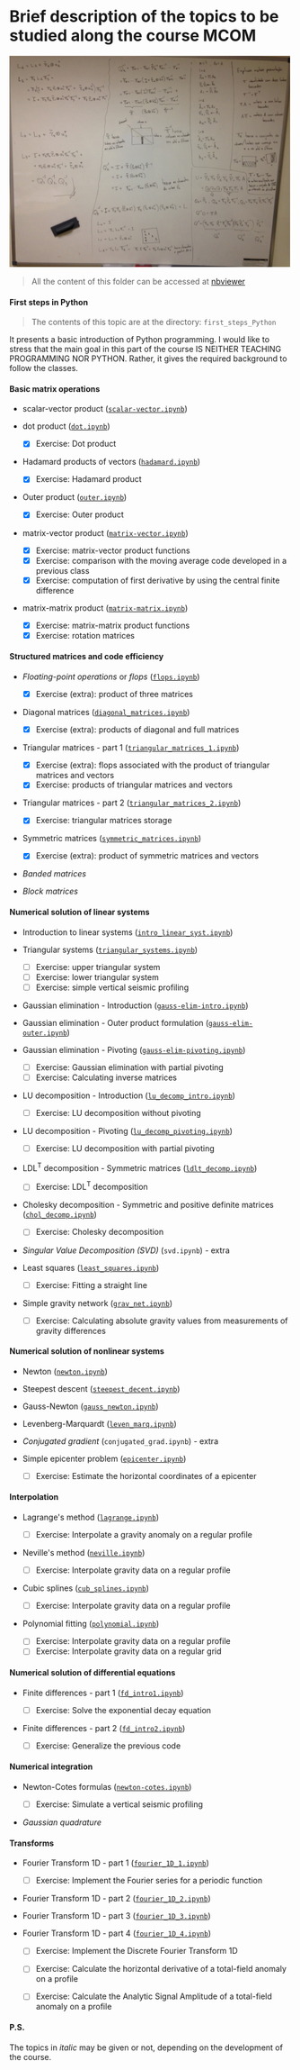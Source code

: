 # Brief description of the topics to be studied along the course MCOM

<img src='LU_decomposition_sketch.JPG' width = 500>

> All the content of this folder can be accessed at [nbviewer](https://nbviewer.jupyter.org/github/birocoles/Disciplina-metodos-computacionais/tree/master/Content/)

#### First steps in Python

> The contents of this topic are at the directory: `first_steps_Python`

It presents a basic introduction of Python programming. 
I would like to stress that the main goal in 
this part of the course IS NEITHER TEACHING PROGRAMMING NOR PYTHON.
Rather, it gives the required background to follow the classes.

#### Basic matrix operations

* scalar-vector product ([`scalar-vector.ipynb`](https://nbviewer.jupyter.org/github/birocoles/Disciplina-metodos-computacionais/blob/master/Content/scalar-vetor.ipynb))

* dot product ([`dot.ipynb`](https://nbviewer.jupyter.org/github/birocoles/Disciplina-metodos-computacionais/blob/master/Content/dot.ipynb))

    - [x] Exercise: Dot product

* Hadamard products of vectors ([`hadamard.ipynb`](https://nbviewer.jupyter.org/github/birocoles/Disciplina-metodos-computacionais/blob/master/Content/hadamard.ipynb))

    - [x] Exercise: Hadamard product

* Outer product ([`outer.ipynb`](https://nbviewer.jupyter.org/github/birocoles/Disciplina-metodos-computacionais/blob/master/Content/outer.ipynb))

    - [x] Exercise: Outer product

* matrix-vector product ([`matrix-vector.ipynb`](https://nbviewer.jupyter.org/github/birocoles/Disciplina-metodos-computacionais/blob/master/Content/matrix-vector.ipynb))

    - [x] Exercise: matrix-vector product functions
    - [x] Exercise: comparison with the moving average code developed in a previous class
    - [x] Exercise: computation of first derivative by using the central finite difference

* matrix-matrix product ([`matrix-matrix.ipynb`](https://nbviewer.jupyter.org/github/birocoles/Disciplina-metodos-computacionais/blob/master/Content/matrix-matrix.ipynb))

    - [x] Exercise: matrix-matrix product functions
    - [x] Exercise: rotation matrices
    
#### Structured matrices and code efficiency

* *Floating-point operations* or *flops* ([`flops.ipynb`](https://nbviewer.jupyter.org/github/birocoles/Disciplina-metodos-computacionais/blob/master/Content/flops.ipynb))

    - [x] Exercise (extra): product of three matrices
    
* Diagonal matrices ([`diagonal_matrices.ipynb`](https://nbviewer.jupyter.org/github/birocoles/Disciplina-metodos-computacionais/blob/master/Content/diagonal_matrices.ipynb))

    - [x] Exercise (extra): products of diagonal and full matrices

* Triangular matrices - part 1 ([`triangular_matrices_1.ipynb`](https://nbviewer.jupyter.org/github/birocoles/Disciplina-metodos-computacionais/blob/master/Content/triangular_matrices_1.ipynb))

    - [x] Exercise (extra): flops associated with the product of triangular matrices and vectors
    - [x] Exercise: products of triangular matrices and vectors

* Triangular matrices - part 2 ([`triangular_matrices_2.ipynb`](https://nbviewer.jupyter.org/github/birocoles/Disciplina-metodos-computacionais/blob/master/Content/triangular_matrices_2.ipynb))

    - [x] Exercise: triangular matrices storage
    
* Symmetric matrices ([`symmetric_matrices.ipynb`](https://nbviewer.jupyter.org/github/birocoles/Disciplina-metodos-computacionais/blob/master/Content/symmetric_matrices.ipynb))

    - [x] Exercise (extra): product of symmetric matrices and vectors
    
* *Banded matrices*

* *Block matrices*

#### Numerical solution of linear systems

* Introduction to linear systems ([`intro_linear_syst.ipynb`](https://nbviewer.jupyter.org/github/birocoles/Disciplina-metodos-computacionais/blob/master/Content/intro_linear_syst.ipynb))

* Triangular systems ([`triangular_systems.ipynb`](https://nbviewer.jupyter.org/github/birocoles/Disciplina-metodos-computacionais/blob/master/Content/triangular_systems.ipynb))

    - [ ] Exercise: upper triangular system
    - [ ] Exercise: lower triangular system
    - [ ] Exercise: simple vertical seismic profiling

* Gaussian elimination - Introduction ([`gauss-elim-intro.ipynb`](https://nbviewer.jupyter.org/github/birocoles/Disciplina-metodos-computacionais/blob/master/Content/gauss-elim-intro.ipynb))

* Gaussian elimination - Outer product formulation ([`gauss-elim-outer.ipynb`](https://nbviewer.jupyter.org/github/birocoles/Disciplina-metodos-computacionais/blob/master/Content/gauss-elim-outer.ipynb))

* Gaussian elimination - Pivoting ([`gauss-elim-pivoting.ipynb`](https://nbviewer.jupyter.org/github/birocoles/Disciplina-metodos-computacionais/blob/master/Content/gauss-elim-pivoting.ipynb))

    - [ ] Exercise: Gaussian elimination with partial pivoting
    - [ ] Exercise: Calculating inverse matrices

* LU decomposition - Introduction ([`lu_decomp_intro.ipynb`](https://nbviewer.jupyter.org/github/birocoles/Disciplina-metodos-computacionais/blob/master/Content/lu_decomp_intro.ipynb))

    - [ ] Exercise: LU decomposition without pivoting

* LU decomposition - Pivoting ([`lu_decomp_pivoting.ipynb`](https://nbviewer.jupyter.org/github/birocoles/Disciplina-metodos-computacionais/blob/master/Content/lu_decomp_pivoting.ipynb))

    - [ ] Exercise: LU decomposition with partial pivoting

* LDL<sup>T</sup> decomposition - Symmetric matrices ([`ldlt_decomp.ipynb`](https://nbviewer.jupyter.org/github/birocoles/Disciplina-metodos-computacionais/blob/master/Content/ldlt_decomp.ipynb))

    - [ ] Exercise: LDL<sup>T</sup> decomposition

* Cholesky decomposition - Symmetric and positive definite matrices ([`chol_decomp.ipynb`](https://nbviewer.jupyter.org/github/birocoles/Disciplina-metodos-computacionais/blob/master/Content/chol_decomp.ipynb))

    - [ ] Exercise: Cholesky decomposition

* *Singular Value Decomposition (SVD)* (`svd.ipynb`) - extra

* Least squares ([`least_squares.ipynb`](https://nbviewer.jupyter.org/github/birocoles/Disciplina-metodos-computacionais/blob/master/Content/least_squares.ipynb))

    - [ ] Exercise: Fitting a straight line

* Simple gravity network ([`grav_net.ipynb`](https://nbviewer.jupyter.org/github/birocoles/Disciplina-metodos-computacionais/blob/master/Content/grav_net.ipynb))

    - [ ] Exercise: Calculating absolute gravity values from measurements of gravity differences

#### Numerical solution of nonlinear systems

* Newton ([`newton.ipynb`](https://nbviewer.jupyter.org/github/birocoles/Disciplina-metodos-computacionais/blob/master/Content/newton.ipynb))

* Steepest descent ([`steepest_decent.ipynb`](https://nbviewer.jupyter.org/github/birocoles/Disciplina-metodos-computacionais/blob/master/Content/steepest_decent.ipynb))

* Gauss-Newton ([`gauss_newton.ipynb`](https://nbviewer.jupyter.org/github/birocoles/Disciplina-metodos-computacionais/blob/master/Content/gauss_newton.ipynb))

* Levenberg-Marquardt ([`leven_marq.ipynb`](https://nbviewer.jupyter.org/github/birocoles/Disciplina-metodos-computacionais/blob/master/Content/leven_marq.ipynb))

* *Conjugated gradient* (`conjugated_grad.ipynb`) - extra

* Simple epicenter problem ([`epicenter.ipynb`](https://nbviewer.jupyter.org/github/birocoles/Disciplina-metodos-computacionais/blob/master/Content/epicenter.ipynb))

    - [ ] Exercise: Estimate the horizontal coordinates of a epicenter

#### Interpolation

* Lagrange's method ([`lagrange.ipynb`](https://nbviewer.jupyter.org/github/birocoles/Disciplina-metodos-computacionais/blob/master/Content/lagrange.ipynb))

    - [ ] Exercise: Interpolate a gravity anomaly on a regular profile

* Neville's method ([`neville.ipynb`](https://nbviewer.jupyter.org/github/birocoles/Disciplina-metodos-computacionais/blob/master/Content/neville.ipynb))

    - [ ] Exercise: Interpolate gravity data on a regular profile
    
* Cubic splines ([`cub_splines.ipynb`](https://nbviewer.jupyter.org/github/birocoles/Disciplina-metodos-computacionais/blob/master/Content/cub_splines.ipynb))

    - [ ] Exercise: Interpolate gravity data on a regular profile

* Polynomial fitting ([`polynomial.ipynb`](https://nbviewer.jupyter.org/github/birocoles/Disciplina-metodos-computacionais/blob/master/Content/polynomial.ipynb))
    - [ ] Exercise: Interpolate gravity data on a regular profile
    - [ ] Exercise: Interpolate gravity data on a regular grid

#### Numerical solution of differential equations

* Finite differences - part 1 ([`fd_intro1.ipynb`](https://nbviewer.jupyter.org/github/birocoles/Disciplina-metodos-computacionais/blob/master/Content/fd_intro1.ipynb))

    - [ ] Exercise: Solve the exponential decay equation
    
* Finite differences - part 2 ([`fd_intro2.ipynb`](https://nbviewer.jupyter.org/github/birocoles/Disciplina-metodos-computacionais/blob/master/Content/fd_intro2.ipynb))

    - [ ] Exercise: Generalize the previous code

#### Numerical integration

* Newton-Cotes formulas ([`newton-cotes.ipynb`](https://nbviewer.jupyter.org/github/birocoles/Disciplina-metodos-computacionais/blob/master/Content/newton-cotes.ipynb))

    - [ ] Exercise: Simulate a vertical seismic profiling

* *Gaussian quadrature*

#### Transforms

* Fourier Transform 1D - part 1 ([`fourier_1D_1.ipynb`](https://nbviewer.jupyter.org/github/birocoles/Disciplina-metodos-computacionais/blob/master/Content/fourier_1D_1.ipynb))

    - [ ] Exercise: Implement the Fourier series for a periodic function
    
* Fourier Transform 1D - part 2 ([`fourier_1D_2.ipynb`](https://nbviewer.jupyter.org/github/birocoles/Disciplina-metodos-computacionais/blob/master/Content/fourier_1D_2.ipynb))

* Fourier Transform 1D - part 3 ([`fourier_1D_3.ipynb`](https://nbviewer.jupyter.org/github/birocoles/Disciplina-metodos-computacionais/blob/master/Content/fourier_1D_3.ipynb))

* Fourier Transform 1D - part 4 ([`fourier_1D_4.ipynb`](https://nbviewer.jupyter.org/github/birocoles/Disciplina-metodos-computacionais/blob/master/Content/fourier_1D_4.ipynb))

    - [ ] Exercise: Implement the Discrete Fourier Transform 1D
    - [ ] Exercise: Calculate the horizontal derivative of a
    total-field anomaly on a profile
    - [ ] Exercise: Calculate the Analytic Signal Amplitude of a
    total-field anomaly on a profile


#### **P.S.**

The topics in *italic* may be given or not, depending on the development of 
the course.
